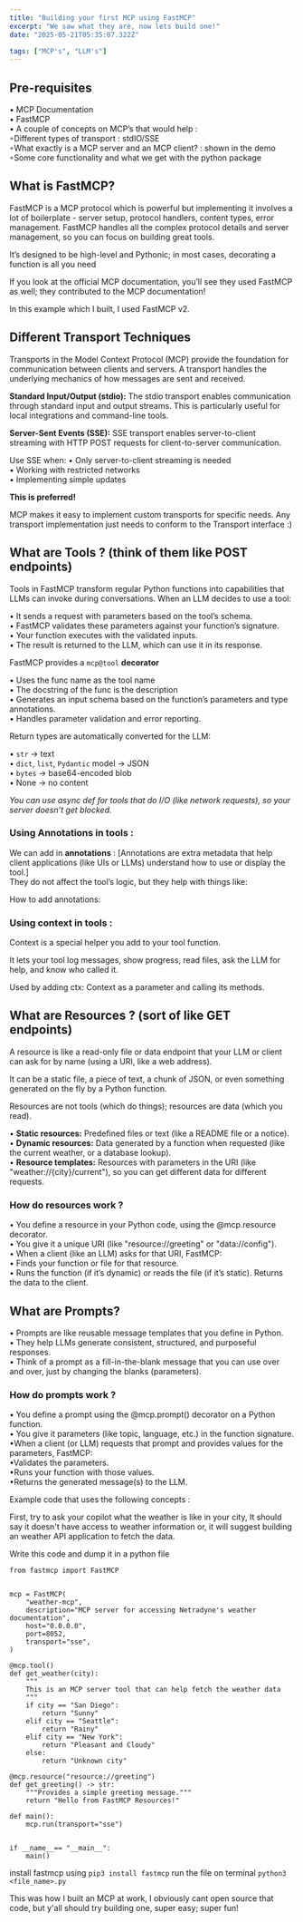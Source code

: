 ```yaml
---
title: "Building your first MCP using FastMCP"
excerpt: "We saw what they are, now lets build one!"
date: "2025-05-21T05:35:07.322Z"

tags: ["MCP's", "LLM's"]
---
```


## Pre-requisites

• MCP Documentation\
• FastMCP\
• A couple of concepts on MCP’s that would help :\
 ◦Different types of transport : stdIO/SSE\
◦What exactly is a MCP server and an MCP client? : shown in the demo\
◦Some core functionality and what we get with the python package

## What is FastMCP?

FastMCP is a MCP protocol which is powerful but implementing it involves a lot of boilerplate - server setup, protocol handlers, content types, error management. FastMCP handles all the complex protocol details and server management, so you can focus on building great tools.

It’s designed to be high-level and Pythonic; in most cases, decorating a function is all you need

If you look at the official MCP documentation, you’ll see they used FastMCP as well; they contributed to the MCP documentation!

In this example which I built, I used FastMCP v2.

## Different Transport Techniques

Transports in the Model Context Protocol (MCP) provide the foundation for communication between clients and servers. A transport handles the underlying mechanics of how messages are sent and received.

**Standard Input/Output (stdio):** The stdio transport enables communication through standard input and output streams. This is particularly useful for local integrations and command-line tools.

**Server-Sent Events (SSE):** SSE transport enables server-to-client streaming with HTTP POST requests for client-to-server communication.

Use SSE when:
• Only server-to-client streaming is needed\
• Working with restricted networks\
• Implementing simple updates

**This is preferred!**

MCP makes it easy to implement custom transports for specific needs. Any transport implementation just needs to conform to the Transport interface :)

## What are Tools ? (think of them like POST endpoints)

Tools in FastMCP transform regular Python functions into capabilities that LLMs can invoke during conversations. When an LLM decides to use a tool:

• It sends a request with parameters based on the tool’s schema.\
• FastMCP validates these parameters against your function’s signature.\
• Your function executes with the validated inputs.\
• The result is returned to the LLM, which can use it in its response.

FastMCP provides a `mcp@tool` **decorator**

• Uses the func name as the tool name\
• The docstring of the func is the description\
• Generates an input schema based on the function’s parameters and type annotations.\
• Handles parameter validation and error reporting.

Return types are automatically converted for the LLM:

• `str` → text\
• `dict`, `list`, `Pydantic` model → JSON\
• `bytes` → base64-encoded blob\
• None → no content

_You can use async def for tools that do I/O (like network requests), so your server doesn’t get blocked._

### Using Annotations in tools :

We can add in **annotations** : [Annotations are extra metadata that help client applications (like UIs or LLMs) understand how to use or display the tool.]\
They do not affect the tool’s logic, but they help with things like:

How to add annotations:
<Insert image here >

### Using context in tools :

Context is a special helper you add to your tool function.

It lets your tool log messages, show progress, read files, ask the LLM for help, and know who called it.

Used by adding ctx: Context as a parameter and calling its methods.

<Insert context images here>

## What are Resources ? (sort of like GET endpoints)

A resource is like a read-only file or data endpoint that your LLM or client can ask for by name (using a URI, like a web address).

It can be a static file, a piece of text, a chunk of JSON, or even something generated on the fly by a Python function.

Resources are not tools (which do things); resources are data (which you read).

• **Static resources:** Predefined files or text (like a README file or a notice).\
• **Dynamic resources:** Data generated by a function when requested (like the current weather, or a database lookup).\
• **Resource templates:** Resources with parameters in the URI (like "weather://{city}/current"), so you can get different data for different requests.

### How do resources work ?

• You define a resource in your Python code, using the @mcp.resource decorator.\
• You give it a unique URI (like "resource://greeting" or "data://config").\
• When a client (like an LLM) asks for that URI, FastMCP:\
• Finds your function or file for that resource.\
• Runs the function (if it’s dynamic) or reads the file (if it’s static).
Returns the data to the client.

<Insert resource image here >

## What are Prompts?

• Prompts are like reusable message templates that you define in Python.\
• They help LLMs generate consistent, structured, and purposeful responses.\
• Think of a prompt as a fill-in-the-blank message that you can use over and over, just by changing the blanks (parameters).

### How do prompts work ?

• You define a prompt using the @mcp.prompt() decorator on a Python function.\
• You give it parameters (like topic, language, etc.) in the function signature.\
•When a client (or LLM) requests that prompt and provides values for the parameters, FastMCP:\
•Validates the parameters.\
•Runs your function with those values.\
•Returns the generated message(s) to the LLM.

<insert prompt image here>

Example code that uses the following concepts :

First, try to ask your copilot what the weather is like in your city, It should say it doesn't have access to weather information or, it will suggest building an weather API application to fetch the data.

Write this code and dump it in a python file

```
from fastmcp import FastMCP


mcp = FastMCP(
    "weather-mcp",
    description="MCP server for accessing Netradyne's weather documentation",
    host="0.0.0.0",
    port=8052,
    transport="sse",
)

@mcp.tool()
def get_weather(city):
    """
    This is an MCP server tool that can help fetch the weather data
    """
    if city == "San Diego":
        return "Sunny"
    elif city == "Seattle":
        return "Rainy"
    elif city == "New York":
        return "Pleasant and Cloudy"
    else:
        return "Unknown city"

@mcp.resource("resource://greeting")
def get_greeting() -> str:
    """Provides a simple greeting message."""
    return "Hello from FastMCP Resources!"

def main():
    mcp.run(transport="sse")


if __name__== "__main__":
    main()

```

install fastmcp using `pip3 install fastmcp`
run the file on terminal
`python3 <file_name>.py`

This was how I built an MCP at work, I obviously cant open source that code, but y'all should try building one, super easy; super fun!

